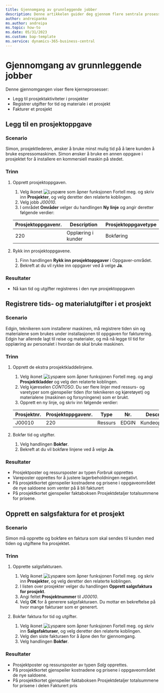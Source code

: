 ```yaml
---
title: Gjennomgang av grunnleggende jobber
description: Denne artikkelen guider deg gjennom flere sentrale prosesser i prosjektledelse.
author: andreipanko
ms.author: andreipa
ms.topic: how-to
ms.date: 05/31/2023
ms.custom: bap-template
ms.service: dynamics-365-business-central
---
```

# <a name="walkthrough-of-basic-jobs"></a>Gjennomgang av grunnleggende jobber

Denne gjennomgangen viser flere kjerneprosesser:

- Legg til prosjektaktiviteter i prosjekter
- Registrer utgifter for tid og materiale i et prosjekt
- Fakturer et prosjekt

## <a name="adding-a-project-task"></a>Legg til en prosjektoppgave

### <a name="scenario"></a>Scenario

Simon, prosjektlederen, ønsker å bruke minst mulig tid på å lære kunden å bruke espressomaskinen. Simon ønsker å bruke en annen oppgave i prosjektet for å installere en kommersiell maskin på stedet.

### <a name="steps"></a>Trinn

1. Opprett prosjektoppgaven.

    1. Velg ikonet ![Lyspære som åpner funksjonen Fortell meg.](../../media/ui-search/search_small.png "Fortell hva du vil gjøre") og skriv inn **Prosjekter**, og velg deretter den relaterte koblingen.  
    2. Velg jobb *J00010*.
    3. I området **Områder** velger du handlingen **Ny linje** og angir deretter følgende verdier:
 
    |Prosjektoppgavenr.|Description|Prosjektoppgavetype|
    |------------|-----------|-------------|  
    |220|Opplæring i kunder|Bokføring|

2. Rykk inn prosjektoppgavene.
   1. Finn handlingen **Rykk inn prosjektoppgaver** i Oppgaver-området.
   2. Bekreft at du vil rykke inn oppgaver ved å velge **Ja**.

### <a name="results"></a>Resultater

 - Nå kan tid og utgifter registreres i den nye prosjektoppgaven

## <a name="record-time-and-material-expenses-to-a-project"></a>Registrere tids- og materialutgifter i et prosjekt

### <a name="scenario-1"></a>Scenario

Edgin, teknikeren som installerer maskinen, må registrere tiden sin og materialene som brukes under installasjonen til oppgaven for fakturering. Edgin har allerede lagt til reise og materialer, og må nå legge til tid for opplæring av personalet i hvordan de skal bruke maskinen.

### <a name="steps-1"></a>Trinn

1. Opprett de ekstra prosjektkladdelinjene.

    1. Velg ikonet ![Lyspære som åpner funksjonen Fortell meg.](../../media/ui-search/search_small.png "Fortell hva du vil gjøre") og angi **Prosjektkladder** og velg den relaterte koblingen.  
    2. Velg kjøreselen *CONTOSO*. Du ser flere linjer med ressurs- og varetyper som gjenspeiler tiden (for teknikeren og kjøretøyet) og materialene (maskinen og forsyningene) som er brukt.
    3. Opprett en ny linje, og skriv inn følgende verdier:
 
    |Prosjektnr.|Prosjektoppgavenr.|Type|Nr.|Description|Antall|
    |-------|------------|----|---|-----------|--------|  
    |J00010|220|Ressurs|EDGIN|Kundeopplæring|1|

2. Bokfør tid og utgifter.
   1. Velg handlingen **Bokfør**.
   2. Bekreft at du vil bokføre linjene ved å velge **Ja**.

### <a name="results-1"></a>Resultater

- Prosjektposter og ressursposter av typen *Forbruk* opprettes
- Vareposter opprettes for å justere lagerbeholdningen negativt.
- På prosjektkortet gjenspeiler kostnadene og prisene i oppgaveområdet de nye saldoene som venter på å bli fakturert
- På prosjektkortet gjenspeiler faktaboksen Prosjektdetaljer totalsummene for prisene.

## <a name="creating-a-sales-invoice-for-a-project"></a>Opprett en salgsfaktura for et prosjekt

### <a name="scenario-2"></a>Scenario

Simon må opprette og bokføre en faktura som skal sendes til kunden med tiden og utgiftene fra prosjektet.

### <a name="steps-2"></a>Trinn

1. Opprette salgsfakturaen.

    1. Velg ikonet ![Lyspære som åpner funksjonen Fortell meg.](../../media/ui-search/search_small.png "Fortell hva du vil gjøre") og skriv inn **Prosjekter**, og velg deretter den relaterte koblingen.  
    2. I listen over prosjekter velger du handlingen **Opprett salgsfaktura for prosjekt**.
    3. Angi feltet **Prosjektnummer** til *J00010*.
    4. Velg **OK** for å generere salgsfakturaen. Du mottar en bekreftelse på hvor mange fakturaer som er generert.

2. Bokfør faktura for tid og utgifter.

   1. Velg ikonet ![Lyspære som åpner funksjonen Fortell meg.](../../media/ui-search/search_small.png "Fortell hva du vil gjøre") og skriv inn **Salgsfakturaer**, og velg deretter den relaterte koblingen.  
   2. Velg den siste fakturaen for å åpne den for gjennomgang.
   3. Velg handlingen **Bokfør**.

### <a name="results-2"></a>Resultater

- Prosjektposter og ressursposter av typen *Salg* opprettes.
- På prosjektkortet gjenspeiler kostnadene og prisene i oppgaveområdet de nye saldoene.
- På prosjektkortet gjenspeiler faktaboksen Prosjektdetaljer totalsummene for prisene i delen Fakturert pris
